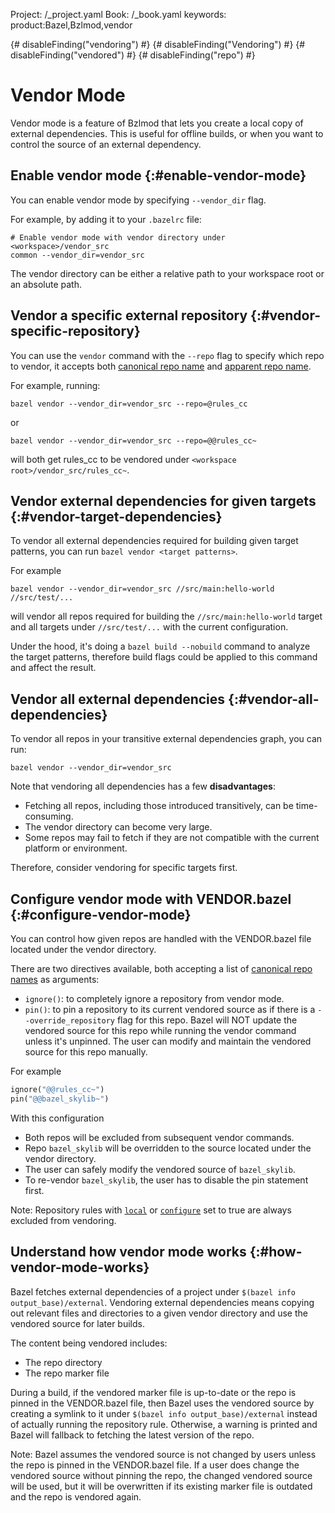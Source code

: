 Project: /_project.yaml
Book: /_book.yaml
keywords: product:Bazel,Bzlmod,vendor

{# disableFinding("vendoring") #}
{# disableFinding("Vendoring") #}
{# disableFinding("vendored") #}
{# disableFinding("repo") #}

# Vendor Mode

Vendor mode is a feature of Bzlmod that lets you create a local copy of
external dependencies. This is useful for offline builds, or when you want to
control the source of an external dependency.

## Enable vendor mode {:#enable-vendor-mode}

You can enable vendor mode by specifying `--vendor_dir` flag.

For example, by adding it to your `.bazelrc` file:

```none
# Enable vendor mode with vendor directory under <workspace>/vendor_src
common --vendor_dir=vendor_src
```

The vendor directory can be either a relative path to your workspace root or an
absolute path.

## Vendor a specific external repository {:#vendor-specific-repository}

You can use the `vendor` command with the `--repo` flag to specify which repo
to vendor, it accepts both [canonical repo
name](/external/overview#canonical-repo-name) and [apparent repo
name](/external/overview#apparent-repo-name).

For example, running:

```none
bazel vendor --vendor_dir=vendor_src --repo=@rules_cc
```

or

```none
bazel vendor --vendor_dir=vendor_src --repo=@@rules_cc~
```

will both get rules_cc to be vendored under
`<workspace root>/vendor_src/rules_cc~`.

## Vendor external dependencies for given targets {:#vendor-target-dependencies}

To vendor all external dependencies required for building given target patterns,
you can run `bazel vendor <target patterns>`.

For example

```none
bazel vendor --vendor_dir=vendor_src //src/main:hello-world //src/test/...
```

will vendor all repos required for building the `//src/main:hello-world` target
and all targets under `//src/test/...` with the current configuration.

Under the hood, it's doing a `bazel build --nobuild` command to analyze the
target patterns, therefore build flags could be applied to this command and
affect the result.

## Vendor all external dependencies {:#vendor-all-dependencies}

To vendor all repos in your transitive external dependencies graph, you can
run:

```none
bazel vendor --vendor_dir=vendor_src
```

Note that vendoring all dependencies has a few **disadvantages**:

-   Fetching all repos, including those introduced transitively, can be time-consuming.
-   The vendor directory can become very large.
-   Some repos may fail to fetch if they are not compatible with the current platform or environment.

Therefore, consider vendoring for specific targets first.

## Configure vendor mode with VENDOR.bazel {:#configure-vendor-mode}

You can control how given repos are handled with the VENDOR.bazel file located
under the vendor directory.

There are two directives available, both accepting a list of
[canonical repo names](/external/overview#canonical-repo-name) as arguments:

- `ignore()`: to completely ignore a repository from vendor mode.
- `pin()`: to pin a repository to its current vendored source as if there is a
  `--override_repository` flag for this repo. Bazel will NOT update the vendored
  source for this repo while running the vendor command unless it's unpinned.
  The user can modify and maintain the vendored source for this repo manually.

For example

```python
ignore("@@rules_cc~")
pin("@@bazel_skylib~")
```

With this configuration

-   Both repos will be excluded from subsequent vendor commands.
-   Repo `bazel_skylib` will be overridden to the source located under the
    vendor directory.
-   The user can safely modify the vendored source of `bazel_skylib`.
-   To re-vendor `bazel_skylib`, the user has to disable the pin statement
    first.

Note: Repository rules with
[`local`](/rules/lib/globals/bzl#repository_rule.local) or
[`configure`](/rules/lib/globals/bzl#repository_rule.configure) set to true are
always excluded from vendoring.

## Understand how vendor mode works {:#how-vendor-mode-works}

Bazel fetches external dependencies of a project under `$(bazel info
output_base)/external`. Vendoring external dependencies means copying out
relevant files and directories to a given vendor directory and use the vendored
source for later builds.

The content being vendored includes:

-   The repo directory
-   The repo marker file

During a build, if the vendored marker file is up-to-date or the repo is
pinned in the VENDOR.bazel file, then Bazel uses the vendored source by creating
a symlink to it under `$(bazel info output_base)/external` instead of actually
running the repository rule. Otherwise, a warning is printed and Bazel will
fallback to fetching the latest version of the repo.

Note: Bazel assumes the vendored source is not changed by users unless the repo
is pinned in the VENDOR.bazel file. If a user does change the vendored source
without pinning the repo, the changed vendored source will be used, but it will
be overwritten if its existing marker file is
outdated and the repo is vendored again.
